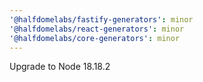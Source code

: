 ```yaml
---
'@halfdomelabs/fastify-generators': minor
'@halfdomelabs/react-generators': minor
'@halfdomelabs/core-generators': minor
---
```


Upgrade to Node 18.18.2
